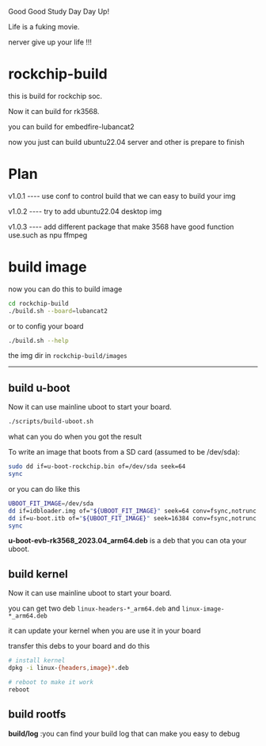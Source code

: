 Good Good Study Day Day Up!

Life is a fuking movie.

nerver give up your life !!! 

# rockchip-build
this is build for rockchip soc.

Now it can build for rk3568.

you can build for embedfire-lubancat2

now you just can build ubuntu22.04 server and other is prepare to finish 

# Plan 
v1.0.1  ---- use conf to control build that we can easy to build your img

v1.0.2  ---- try to add ubuntu22.04 desktop img 

v1.0.3  ---- add different package that make 3568 have good function use.such as npu ffmpeg 

# build image
now you can do this to build image

```bash
cd rockchip-build
./build.sh --board=lubancat2
```

or to config your board

```bash
./build.sh --help
```

the img dir in ``rockchip-build/images``

----
 
## build u-boot
Now it can use mainline uboot to start your board.

```bash
./scripts/build-uboot.sh
```
what can you do when you got the result 

To write an image that boots from a SD card (assumed to be /dev/sda):

```bash
sudo dd if=u-boot-rockchip.bin of=/dev/sda seek=64
sync
```

or you can do like this

```bash
UBOOT_FIT_IMAGE=/dev/sda
dd if=idbloader.img of="${UBOOT_FIT_IMAGE}" seek=64 conv=fsync,notrunc
dd if=u-boot.itb of="${UBOOT_FIT_IMAGE}" seek=16384 conv=fsync,notrunc
sync
```

**u-boot-evb-rk3568_2023.04_arm64.deb** is a deb that you can ota your uboot.

## build kernel
Now it can use mainline uboot to start your board.

you can get two deb ``linux-headers-*_arm64.deb`` and ``linux-image-*_arm64.deb``

it can update your kernel when you are use it in your board 

transfer this debs to your board and do this 

```bash
# install kernel
dpkg -i linux-{headers,image}*.deb

# reboot to make it work
reboot 
```

## build rootfs

**build/log** :you can find your build log that can make you easy to debug




